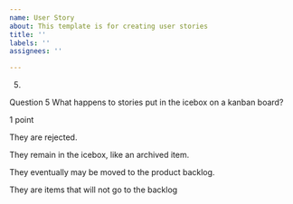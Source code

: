 ```yaml
---
name: User Story
about: This template is for creating user stories
title: ''
labels: ''
assignees: ''

---
```


5.
Question 5
What happens to stories put in the icebox on a kanban board?

1 point

They are rejected.


They remain in the icebox, like an archived item.


They eventually may be moved to the product backlog.


They are items that will not go to the backlog
